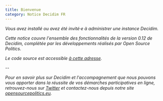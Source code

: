 ```yaml
---
title: Bienvenue
category: Notice Decidim FR
---
```



*Vous avez installé ou avez été invité·e à administrer une instance Decidim.* 

*Cette notice couvre l'ensemble des fonctionnalités de la version 0.12 de Decidim, complétée par les développements réalisés par Open Source Politics.* 

*Le code source est accessible [à cette adresse](https://github.com/OpenSourcePolitics/decidim).*

--

*Pour en savoir plus sur Decidim et l'accompagnement que nous pouvons vous apporter dans la réussite de vos démarches participatives en ligne, retrouvez-nous sur [Twitter](https://twitter.com/OpenSourcePol) et contactez-nous depuis notre site [opensourcepolitics.eu](http://www.opensourcepolitics.eu/).*